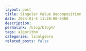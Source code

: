 ```yaml
---
layout: post
title: Singular Value Decomposition
date: 2024-01-6 11:28:00-0400
description: 
permalink: /blog/blog4/
tags: algorithm
categories: linalgebra
related_posts: false
---
```




